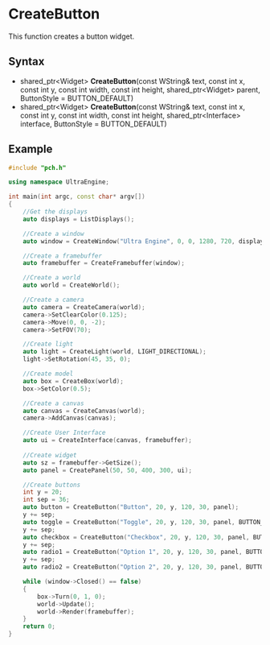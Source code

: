 # CreateButton #

This function creates a button widget.

## Syntax ##
- shared_ptr<Widget\> **CreateButton**(const WString& text, const int x, const int y, const int width, const int height, shared_ptr<Widget\> parent, ButtonStyle = BUTTON_DEFAULT)
- shared_ptr<Widget\> **CreateButton**(const WString& text, const int x, const int y, const int width, const int height, shared_ptr<Interface\> interface, ButtonStyle = BUTTON_DEFAULT)

## Example ##
```c++
#include "pch.h"

using namespace UltraEngine;

int main(int argc, const char* argv[])
{
    //Get the displays
    auto displays = ListDisplays();

    //Create a window
    auto window = CreateWindow("Ultra Engine", 0, 0, 1280, 720, displays[0]);

    //Create a framebuffer
    auto framebuffer = CreateFramebuffer(window);

    //Create a world
    auto world = CreateWorld();

    //Create a camera
    auto camera = CreateCamera(world);
    camera->SetClearColor(0.125);
    camera->Move(0, 0, -2);
    camera->SetFOV(70);

    //Create light
    auto light = CreateLight(world, LIGHT_DIRECTIONAL);
    light->SetRotation(45, 35, 0);

    //Create model
    auto box = CreateBox(world);
    box->SetColor(0.5);

    //Create a canvas
    auto canvas = CreateCanvas(world);
    camera->AddCanvas(canvas);

    //Create User Interface
    auto ui = CreateInterface(canvas, framebuffer);
    
    //Create widget
    auto sz = framebuffer->GetSize();
    auto panel = CreatePanel(50, 50, 400, 300, ui);

    //Create buttons
    int y = 20;
    int sep = 36;
    auto button = CreateButton("Button", 20, y, 120, 30, panel);
    y += sep;
    auto toggle = CreateButton("Toggle", 20, y, 120, 30, panel, BUTTON_TOGGLE);
    y += sep;
    auto checkbox = CreateButton("Checkbox", 20, y, 120, 30, panel, BUTTON_CHECKBOX);
    y += sep;
    auto radio1 = CreateButton("Option 1", 20, y, 120, 30, panel, BUTTON_RADIO);
    y += sep;
    auto radio2 = CreateButton("Option 2", 20, y, 120, 30, panel, BUTTON_RADIO);

    while (window->Closed() == false)
    {
        box->Turn(0, 1, 0);
        world->Update();
        world->Render(framebuffer);
    }
    return 0;
}
```
